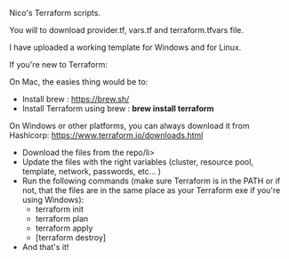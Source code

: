 Nico's Terraform scripts.


You will to download provider.tf, vars.tf and terraform.tfvars file.

I have uploaded a working template for Windows and for Linux. 


If you're new to Terraform:

<!-- wp:paragraph -->
<p>On Mac, the easies thing would be to:</p>
<!-- /wp:paragraph -->

<!-- wp:list -->
<ul><li>Install brew : <a href="https://brew.sh/">https://brew.sh/</a>  </li><li>Install Terraform using brew : <strong>brew install terraform</strong></li></ul>
<!-- /wp:list -->

<!-- wp:paragraph -->
<p>On Windows or other platforms, you can always download it from Hashicorp: <a href="https://www.terraform.io/downloads.html">https://www.terraform.io/downloads.html</a></p>
<!-- /wp:paragraph -->

<!-- wp:list -->
<ul><li>Download the files from the repo/li><li>Update the files with the right variables (cluster, resource pool, template, network, passwords, etc... )</li><li>Run the following commands (make sure Terraform is in the PATH or if not, that the files are in the same place as your Terraform exe if you're using Windows):<ul><li>terraform init</li><li>terraform plan </li><li>terraform apply</li><li>[terraform destroy]</li></ul></li><li>And that's it!</li></ul>
<!-- /wp:list -->
